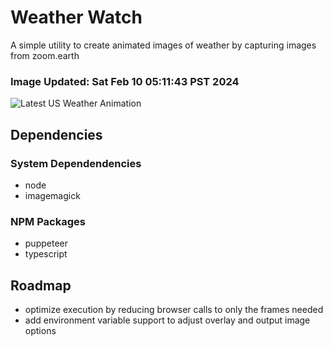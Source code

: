 # Weather Watch

A simple utility to create animated images of weather by capturing images from zoom.earth

### Image Updated: Sat Feb 10 05:11:43 PST 2024

![Latest US Weather Animation](animations/2024-02-10.webp)

## Dependencies
### System Dependendencies
* node
* imagemagick
### NPM Packages
* puppeteer
* typescript

## Roadmap
* optimize execution by reducing browser calls to only the frames needed
* add environment variable support to adjust overlay and output image options
